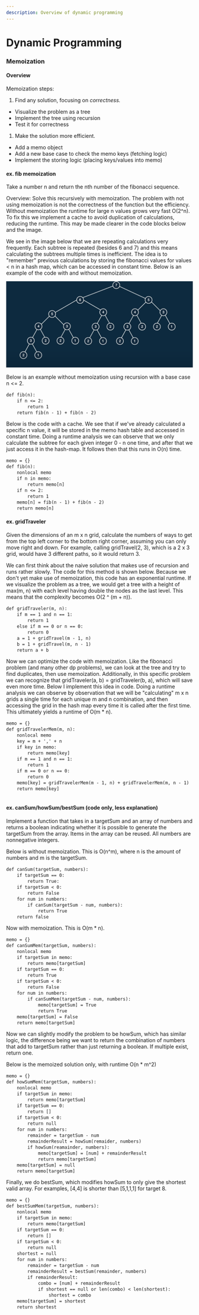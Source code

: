 ```yaml
---
description: Overview of dynamic programming
---
```


# Dynamic Programming

### Memoization

#### Overview

Memoization steps:

1. Find any solution, focusing on _correctness._

* Visualize the problem as a tree
* Implement the tree using recursion
* Test it for correctness

1. Make the solution more efficient.

* Add a memo object
* Add a new base case to check the memo keys (fetching logic)
* Implement the storing logic (placing keys/values into memo)

#### ex. fib memoization

Take a number n and return the nth number of the fibonacci sequence.

Overview: Solve this recursively with memoization. The problem with not using memoization is not the correctness of the function but the efficiency. Without memoization the runtime for large n values grows very fast O(2^n). To fix this we implement a cache to avoid duplication of calculations, reducing the runtime. This may be made clearer in the code blocks below and the image.

We see in the image below that we are repeating calculations very frequently. Each subtree is repeated (besides 6 and 7) and this means calculating the subtrees multiple times is inefficient. The idea is to "remember" previous calculations by storing the fibonacci values for values < n in a hash map, which can be accessed in constant time. Below is an example of the code with and without memoization.

![fibonacci tree for n = 7](<.gitbook/assets/Screen Shot 2021-05-30 at 11.24.05 PM (1).png>)

Below is an example without memoization using recursion with a base case n <= 2.

```
def fib(n):
    if n <= 2:
        return 1
    return fib(n - 1) + fib(n - 2)
```

Below is the code with a cache. We see that if we've already calculated a specific n value, it will be stored in the memo hash table and accessed in constant time. Doing a runtime analysis we can observe that we only calculate the subtree for each given integer 0 - n one time, and after that we just access it in the hash-map. It follows then that this runs in O(n) time.

```
memo = {}
def fib(n):
    nonlocal memo
    if n in memo:
        return memo[n]
    if n <= 2:
        return 1
    memo[n] = fib(n - 1) + fib(n - 2)
    return memo[n]
```

#### ex. gridTraveler

Given the dimensions of an m x n grid, calculate the numbers of ways to get from the top left corner to the bottom right corner, assuming you can only move right and down. For example, calling gridTravel(2, 3), which is a 2 x 3 grid, would have 3 different paths, so it would return 3.

We can first think about the naive solution that makes use of recursion and runs rather slowly. The code for this method is shown below. Because we don't yet make use of memoization, this code has an exponential runtime. If we visualize the problem as a tree, we would get a tree with a height of max(m, n) with each level having double the nodes as the last level. This means that the complexity becomes O(2 ^ (m + n)).

```
def gridTraveler(m, n):
    if m == 1 and n == 1:
        return 1
    else if m == 0 or n == 0:
        return 0
    a = 1 + gridTravel(m - 1, n)
    b = 1 + gridTravel(m, n - 1)
    return a + b 
```

Now we can optimize the code with memoization. Like the fibonacci problem (and many other dp problems), we can look at the tree and try to find duplicates, then use memoization. Additionally, in this specific problem we can recognize that gridTraveler(a, b) = gridTraveler(b, a), which will save even more time. Below I implement this idea in code. Doing a runtime analysis we can observe by observation that we will be "calculating" m x n grids a single time for each unique m and n combination, and then accessing the grid in the hash map every time it is called after the first time. This ultimately yields a runtime of O(m \* n).

```
memo = {}
def gridTravelerMem(m, n):
    nonlocal memo
    key = m + ',' + n
    if key in memo:
        return memo[key]
    if m == 1 and n == 1:
        return 1
    if m == 0 or n == 0:
        return 0
    memo[key] = gridTravelerMem(m - 1, n) + gridTravelerMem(m, n - 1)
    return memo[key]
    
```

#### ex. canSum/howSum/bestSum (code only, less explanation)

Implement a function that takes in a targetSum and an array of numbers and returns a boolean indicating whether it is possible to generate the targetSum from the array. Items in the array can be reused. All numbers are nonnegative integers.

Below is without memoization. This is O(n^m), where n is the amount of numbers and m is the targetSum.

```
def canSum(targetSum, numbers):
    if targetSum == 0:
        return True:
    if targetSum < 0:
        return False
    for num in numbers:
        if canSum(targetSum - num, numbers):
            return True
    return false
```

Now with memoization. This is O(m \* n).

```
memo = {}
def canSumMem(targetSum, numbers):
    nonlocal memo
    if targetSum in memo:
        return memo[targetSum]
    if targetSum == 0:
        return True
    if targetSum < 0:
        return False
    for num in numbers:
        if canSumMem(targetSum - num, numbers):
            memo[targetSum] = True
            return True
    memo[targetSum] = False
    return memo[targetSum]
```

Now we can slightly modify the problem to be howSum, which has similar logic, the difference being we want to return the combination of numbers that add to targetSum rather than just returning a boolean. If multiple exist, return one.

Below is the memoized solution only, with runtime O(n \* m^2)

```
memo = {}
def howSumMem(targetSum, numbers):
    nonlocal memo
    if targetSum in memo:
        return memo[targetSum]
    if targetSum == 0:
        return []
    if targetSum < 0:
        return null
    for num in numbers:
        remainder = targetSum - num
        remainderResult = howSum(remaider, numbers)
        if howSum(reamainder, numbers):
            memo[targetSum] = [num] + remainderResult
            return memo[targetSum]
    memo[targetSum] = null
    return memo[targetSum]
```

Finally, we do bestSum, which modifies howSum to only give the shortest valid array. For examples, \[4,4] is shorter than \[5,1,1,1] for target 8.

```
memo = {}
def bestSumMem(targetSum, numbers): 
    nonlocal memo   
    if targetSum in memo:
        return memo[targetSum]
    if targetSum == 0:
        return []
    if targetSum < 0:
        return null
    shortest = null
    for num in numbers:
        remainder = targetSum - num
        remainderResult = bestSum(remainder, numbers)
        if remainderResult:
            combo = [num] + remainderResult
            if shortest == null or len(combo) < len(shortest):
                shortest = combo
    memo[targetSum] = shortest
    return shortest 
            
```
